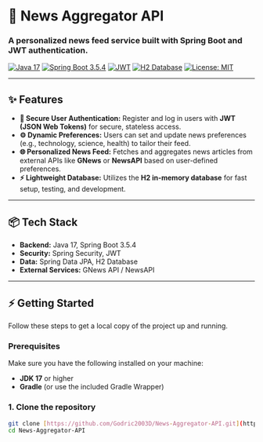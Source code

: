 # 📰 News Aggregator API

### A personalized news feed service built with Spring Boot and JWT authentication.

[![Java 17](https://img.shields.io/badge/Java-17-blue.svg?style=flat-square)](https://www.oracle.com/java/technologies/javase/jdk17-archive-downloads.html)
[![Spring Boot 3.5.4](https://img.shields.io/badge/Spring_Boot-3.5.4-green.svg?style=flat-square)](https://spring.io/projects/spring-boot)
[![JWT](https://img.shields.io/badge/Authentication-JWT-orange?style=flat-square)](https://jwt.io/)
[![H2 Database](https://img.shields.io/badge/Database-H2-lightgrey?style=flat-square)](https://www.h2database.com/)
[![License: MIT](https://img.shields.io/badge/License-MIT-yellow.svg?style=flat-square)](https://opensource.org/licenses/MIT)

---

## ✨ Features

- **🔐 Secure User Authentication:** Register and log in users with **JWT (JSON Web Tokens)** for secure, stateless access.
- **⚙️ Dynamic Preferences:** Users can set and update news preferences (e.g., technology, science, health) to tailor their feed.
- **🌐 Personalized News Feed:** Fetches and aggregates news articles from external APIs like **GNews** or **NewsAPI** based on user-defined preferences.
- **⚡ Lightweight Database:** Utilizes the **H2 in-memory database** for fast setup, testing, and development.

---

## 📦 Tech Stack

- **Backend:** Java 17, Spring Boot 3.5.4
- **Security:** Spring Security, JWT
- **Data:** Spring Data JPA, H2 Database
- **External Services:** GNews API / NewsAPI

---

## ⚡ Getting Started

Follow these steps to get a local copy of the project up and running.

### Prerequisites

Make sure you have the following installed on your machine:
- **JDK 17** or higher
- **Gradle** (or use the included Gradle Wrapper)

### 1. Clone the repository

```bash
git clone [https://github.com/Godric2003D/News-Aggregator-API.git](https://github.com/Godric2003D/News-Aggregator-API.git)
cd News-Aggregator-API
